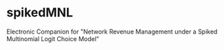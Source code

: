 # spikedMNL
Electronic Companion for "Network Revenue Management under a Spiked Multinomial Logit Choice Model"
